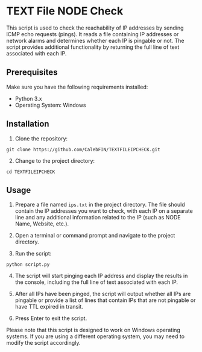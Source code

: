 # TEXT File NODE Check

This script is used to check the reachability of IP addresses by sending ICMP echo requests (pings). It reads a file containing IP addresses or network alarms and determines whether each IP is pingable or not. The script provides additional functionality by returning the full line of text associated with each IP.

## Prerequisites

Make sure you have the following requirements installed:

- Python 3.x
- Operating System: Windows

## Installation

1. Clone the repository:

```shell
git clone https://github.com/CalebFIN/TEXTFILEIPCHECK.git
```

2. Change to the project directory:

```shell
cd TEXTFILEIPCHECK
```

## Usage

1. Prepare a file named `ips.txt` in the project directory. The file should contain the IP addresses you want to check, with each IP on a separate line and any additional information related to the IP (such as NODE Name, Website, etc.).

2. Open a terminal or command prompt and navigate to the project directory.

3. Run the script:

```shell
python script.py
```

4. The script will start pinging each IP address and display the results in the console, including the full line of text associated with each IP.

5. After all IPs have been pinged, the script will output whether all IPs are pingable or provide a list of lines that contain IPs that are not pingable or have TTL expired in transit.

6. Press Enter to exit the script.

Please note that this script is designed to work on Windows operating systems. If you are using a different operating system, you may need to modify the script accordingly.
